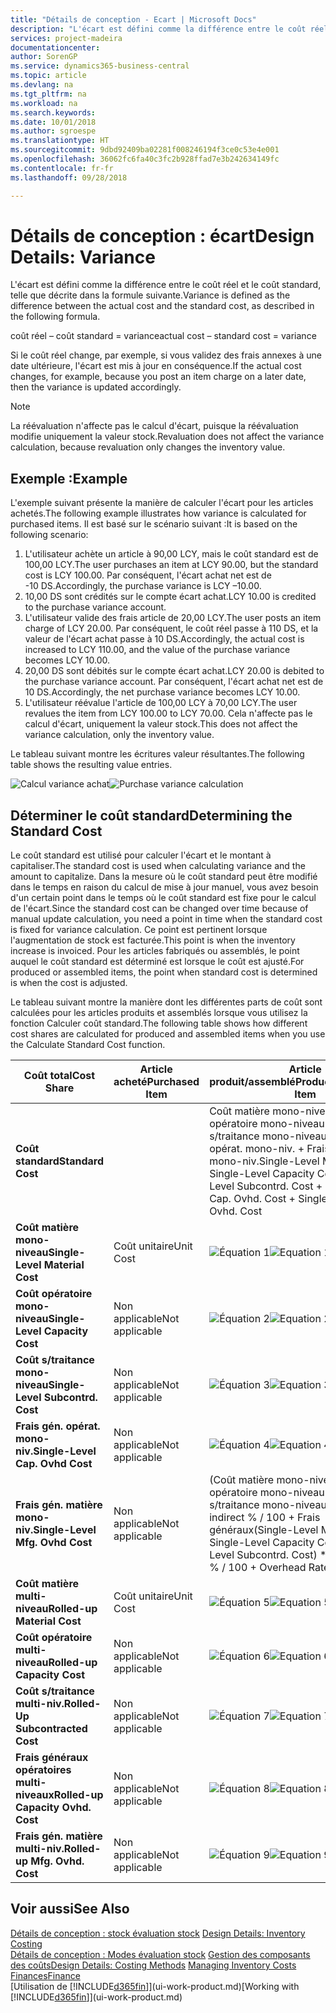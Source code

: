 ```yaml
---
title: "Détails de conception - Ecart | Microsoft Docs"
description: "L'écart est défini comme la différence entre le coût réel et le coût standard, telle que décrite dans la formule suivante."
services: project-madeira
documentationcenter: 
author: SorenGP
ms.service: dynamics365-business-central
ms.topic: article
ms.devlang: na
ms.tgt_pltfrm: na
ms.workload: na
ms.search.keywords: 
ms.date: 10/01/2018
ms.author: sgroespe
ms.translationtype: HT
ms.sourcegitcommit: 9dbd92409ba02281f008246194f3ce0c53e4e001
ms.openlocfilehash: 36062fc6fa40c3fc2b928ffad7e3b242634149fc
ms.contentlocale: fr-fr
ms.lasthandoff: 09/28/2018

---
```

# <a name="design-details-variance"></a><span data-ttu-id="242e1-103">Détails de conception : écart</span><span class="sxs-lookup"><span data-stu-id="242e1-103">Design Details: Variance</span></span>
<span data-ttu-id="242e1-104">L'écart est défini comme la différence entre le coût réel et le coût standard, telle que décrite dans la formule suivante.</span><span class="sxs-lookup"><span data-stu-id="242e1-104">Variance is defined as the difference between the actual cost and the standard cost, as described in the following formula.</span></span>  

 <span data-ttu-id="242e1-105">coût réel – coût standard = variance</span><span class="sxs-lookup"><span data-stu-id="242e1-105">actual cost – standard cost = variance</span></span>  

 <span data-ttu-id="242e1-106">Si le coût réel change, par exemple, si vous validez des frais annexes à une date ultérieure, l'écart est mis à jour en conséquence.</span><span class="sxs-lookup"><span data-stu-id="242e1-106">If the actual cost changes, for example, because you post an item charge on a later date, then the variance is updated accordingly.</span></span>  

> [!NOTE]  
>  <span data-ttu-id="242e1-107">La réévaluation n'affecte pas le calcul d'écart, puisque la réévaluation modifie uniquement la valeur stock.</span><span class="sxs-lookup"><span data-stu-id="242e1-107">Revaluation does not affect the variance calculation, because revaluation only changes the inventory value.</span></span>  

## <a name="example"></a><span data-ttu-id="242e1-108">Exemple :</span><span class="sxs-lookup"><span data-stu-id="242e1-108">Example</span></span>  
 <span data-ttu-id="242e1-109">L'exemple suivant présente la manière de calculer l'écart pour les articles achetés.</span><span class="sxs-lookup"><span data-stu-id="242e1-109">The following example illustrates how variance is calculated for purchased items.</span></span> <span data-ttu-id="242e1-110">Il est basé sur le scénario suivant :</span><span class="sxs-lookup"><span data-stu-id="242e1-110">It is based on the following scenario:</span></span>  

1.  <span data-ttu-id="242e1-111">L'utilisateur achète un article à 90,00 LCY, mais le coût standard est de 100,00 LCY.</span><span class="sxs-lookup"><span data-stu-id="242e1-111">The user purchases an item at LCY 90.00, but the standard cost is LCY 100.00.</span></span> <span data-ttu-id="242e1-112">Par conséquent, l'écart achat net est de -10 DS.</span><span class="sxs-lookup"><span data-stu-id="242e1-112">Accordingly, the purchase variance is LCY –10.00.</span></span>  
2.  <span data-ttu-id="242e1-113">10,00 DS sont crédités sur le compte écart achat.</span><span class="sxs-lookup"><span data-stu-id="242e1-113">LCY 10.00 is credited to the purchase variance account.</span></span>  
3.  <span data-ttu-id="242e1-114">L'utilisateur valide des frais article de 20,00 LCY.</span><span class="sxs-lookup"><span data-stu-id="242e1-114">The user posts an item charge of LCY 20.00.</span></span> <span data-ttu-id="242e1-115">Par conséquent, le coût réel passe à 110 DS, et la valeur de l'écart achat passe à 10 DS.</span><span class="sxs-lookup"><span data-stu-id="242e1-115">Accordingly, the actual cost is increased to LCY 110.00, and the value of the purchase variance becomes LCY 10.00.</span></span>  
4.  <span data-ttu-id="242e1-116">20,00 DS sont débités sur le compte écart achat.</span><span class="sxs-lookup"><span data-stu-id="242e1-116">LCY 20.00 is debited to the purchase variance account.</span></span> <span data-ttu-id="242e1-117">Par conséquent, l'écart achat net est de 10 DS.</span><span class="sxs-lookup"><span data-stu-id="242e1-117">Accordingly, the net purchase variance becomes LCY 10.00.</span></span>  
5.  <span data-ttu-id="242e1-118">L'utilisateur réévalue l'article de 100,00 LCY à 70,00 LCY.</span><span class="sxs-lookup"><span data-stu-id="242e1-118">The user revalues the item from LCY 100.00 to LCY 70.00.</span></span> <span data-ttu-id="242e1-119">Cela n'affecte pas le calcul d'écart, uniquement la valeur stock.</span><span class="sxs-lookup"><span data-stu-id="242e1-119">This does not affect the variance calculation, only the inventory value.</span></span>  

 <span data-ttu-id="242e1-120">Le tableau suivant montre les écritures valeur résultantes.</span><span class="sxs-lookup"><span data-stu-id="242e1-120">The following table shows the resulting value entries.</span></span>  

 <span data-ttu-id="242e1-121">![Calcul variance achat](media/design_details_inventory_costing_11_purchase_variance.png "Calcul variance achat")</span><span class="sxs-lookup"><span data-stu-id="242e1-121">![Purchase variance calculation](media/design_details_inventory_costing_11_purchase_variance.png "Purchase variance calculation")</span></span>  

## <a name="determining-the-standard-cost"></a><span data-ttu-id="242e1-122">Déterminer le coût standard</span><span class="sxs-lookup"><span data-stu-id="242e1-122">Determining the Standard Cost</span></span>  
 <span data-ttu-id="242e1-123">Le coût standard est utilisé pour calculer l'écart et le montant à capitaliser.</span><span class="sxs-lookup"><span data-stu-id="242e1-123">The standard cost is used when calculating variance and the amount to capitalize.</span></span> <span data-ttu-id="242e1-124">Dans la mesure où le coût standard peut être modifié dans le temps en raison du calcul de mise à jour manuel, vous avez besoin d'un certain point dans le temps où le coût standard est fixe pour le calcul de l'écart.</span><span class="sxs-lookup"><span data-stu-id="242e1-124">Since the standard cost can be changed over time because of manual update calculation, you need a point in time when the standard cost is fixed for variance calculation.</span></span> <span data-ttu-id="242e1-125">Ce point est pertinent lorsque l'augmentation de stock est facturée.</span><span class="sxs-lookup"><span data-stu-id="242e1-125">This point is when the inventory increase is invoiced.</span></span> <span data-ttu-id="242e1-126">Pour les articles fabriqués ou assemblés, le point auquel le coût standard est déterminé est lorsque le coût est ajusté.</span><span class="sxs-lookup"><span data-stu-id="242e1-126">For produced or assembled items, the point when standard cost is determined is when the cost is adjusted.</span></span>  

 <span data-ttu-id="242e1-127">Le tableau suivant montre la manière dont les différentes parts de coût sont calculées pour les articles produits et assemblés lorsque vous utilisez la fonction Calculer coût standard.</span><span class="sxs-lookup"><span data-stu-id="242e1-127">The following table shows how different cost shares are calculated for produced and assembled items when you use the Calculate Standard Cost function.</span></span>  

|<span data-ttu-id="242e1-128">Coût total</span><span class="sxs-lookup"><span data-stu-id="242e1-128">Cost Share</span></span>|<span data-ttu-id="242e1-129">Article acheté</span><span class="sxs-lookup"><span data-stu-id="242e1-129">Purchased Item</span></span>|<span data-ttu-id="242e1-130">Article produit/assemblé</span><span class="sxs-lookup"><span data-stu-id="242e1-130">Produced/Assembled Item</span></span>|  
|----------------|--------------------|------------------------------|  
|<span data-ttu-id="242e1-131">**Coût standard**</span><span class="sxs-lookup"><span data-stu-id="242e1-131">**Standard Cost**</span></span>||<span data-ttu-id="242e1-132">Coût matière mono-niveau + Coût opératoire mono-niveau + Coût s/traitance mono-niveau + Frais gén. opérat. mono-niv. + Frais gén. matière mono-niv.</span><span class="sxs-lookup"><span data-stu-id="242e1-132">Single-Level Material Cost + Single-Level Capacity Cost + Single-Level Subcontrd. Cost + Single-Level Cap. Ovhd. Cost + Single-Level Mfg. Ovhd. Cost</span></span>|  
|<span data-ttu-id="242e1-133">**Coût matière mono-niveau**</span><span class="sxs-lookup"><span data-stu-id="242e1-133">**Single-Level Material Cost**</span></span>|<span data-ttu-id="242e1-134">Coût unitaire</span><span class="sxs-lookup"><span data-stu-id="242e1-134">Unit Cost</span></span>|<span data-ttu-id="242e1-135">![Équation 1](media/design_details_inventory_costing_11_equation_1.png "Équation 1")</span><span class="sxs-lookup"><span data-stu-id="242e1-135">![Equation 1](media/design_details_inventory_costing_11_equation_1.png "Equation 1")</span></span>|  
|<span data-ttu-id="242e1-136">**Coût opératoire mono-niveau**</span><span class="sxs-lookup"><span data-stu-id="242e1-136">**Single-Level Capacity Cost**</span></span>|<span data-ttu-id="242e1-137">Non applicable</span><span class="sxs-lookup"><span data-stu-id="242e1-137">Not applicable</span></span>|<span data-ttu-id="242e1-138">![Équation 2](media/design_details_inventory_costing_11_equation_2.png "Équation 2")</span><span class="sxs-lookup"><span data-stu-id="242e1-138">![Equation 2](media/design_details_inventory_costing_11_equation_2.png "Equation 2")</span></span>|  
|<span data-ttu-id="242e1-139">**Coût s/traitance mono-niveau**</span><span class="sxs-lookup"><span data-stu-id="242e1-139">**Single-Level Subcontrd. Cost**</span></span>|<span data-ttu-id="242e1-140">Non applicable</span><span class="sxs-lookup"><span data-stu-id="242e1-140">Not applicable</span></span>|<span data-ttu-id="242e1-141">![Équation 3](media/design_details_inventory_costing_11_equation_3.png "Équation 3")</span><span class="sxs-lookup"><span data-stu-id="242e1-141">![Equation 3](media/design_details_inventory_costing_11_equation_3.png "Equation 3")</span></span>|  
|<span data-ttu-id="242e1-142">**Frais gén. opérat. mono-niv.**</span><span class="sxs-lookup"><span data-stu-id="242e1-142">**Single-Level Cap. Ovhd Cost**</span></span>|<span data-ttu-id="242e1-143">Non applicable</span><span class="sxs-lookup"><span data-stu-id="242e1-143">Not applicable</span></span>|<span data-ttu-id="242e1-144">![Équation 4](media/design_details_inventory_costing_11_equation_4.png "Équation 4")</span><span class="sxs-lookup"><span data-stu-id="242e1-144">![Equation 4](media/design_details_inventory_costing_11_equation_4.png "Equation 4")</span></span>|  
|<span data-ttu-id="242e1-145">**Frais gén. matière mono-niv.**</span><span class="sxs-lookup"><span data-stu-id="242e1-145">**Single-Level Mfg. Ovhd Cost**</span></span>|<span data-ttu-id="242e1-146">Non applicable</span><span class="sxs-lookup"><span data-stu-id="242e1-146">Not applicable</span></span>|<span data-ttu-id="242e1-147">(Coût matière mono-niveau + Coût opératoire mono-niveau + Coût s/traitance mono-niveau) \* Coût indirect % / 100 + Frais généraux</span><span class="sxs-lookup"><span data-stu-id="242e1-147">(Single-Level Material Cost + Single-Level Capacity Cost + Single-Level Subcontrd. Cost) \* Indirect Cost % / 100 + Overhead Rate</span></span>|  
|<span data-ttu-id="242e1-148">**Coût matière multi-niveau**</span><span class="sxs-lookup"><span data-stu-id="242e1-148">**Rolled-up Material Cost**</span></span>|<span data-ttu-id="242e1-149">Coût unitaire</span><span class="sxs-lookup"><span data-stu-id="242e1-149">Unit Cost</span></span>|<span data-ttu-id="242e1-150">![Équation 5](media/design_details_inventory_costing_11_equation_5.png "Équation 5")</span><span class="sxs-lookup"><span data-stu-id="242e1-150">![Equation 5](media/design_details_inventory_costing_11_equation_5.png "Equation 5")</span></span>|  
|<span data-ttu-id="242e1-151">**Coût opératoire multi-niveau**</span><span class="sxs-lookup"><span data-stu-id="242e1-151">**Rolled-up Capacity Cost**</span></span>|<span data-ttu-id="242e1-152">Non applicable</span><span class="sxs-lookup"><span data-stu-id="242e1-152">Not applicable</span></span>|<span data-ttu-id="242e1-153">![Équation 6](media/design_details_inventory_costing_11_equation_6.png "Équation 6")</span><span class="sxs-lookup"><span data-stu-id="242e1-153">![Equation 6](media/design_details_inventory_costing_11_equation_6.png "Equation 6")</span></span>|  
|<span data-ttu-id="242e1-154">**Coût s/traitance multi-niv.**</span><span class="sxs-lookup"><span data-stu-id="242e1-154">**Rolled-Up Subcontracted Cost**</span></span>|<span data-ttu-id="242e1-155">Non applicable</span><span class="sxs-lookup"><span data-stu-id="242e1-155">Not applicable</span></span>|<span data-ttu-id="242e1-156">![Équation 7](media/design_details_inventory_costing_11_equation_7.png "Équation 7")</span><span class="sxs-lookup"><span data-stu-id="242e1-156">![Equation 7](media/design_details_inventory_costing_11_equation_7.png "Equation 7")</span></span>|  
|<span data-ttu-id="242e1-157">**Frais généraux opératoires multi-niveaux**</span><span class="sxs-lookup"><span data-stu-id="242e1-157">**Rolled-up Capacity Ovhd. Cost**</span></span>|<span data-ttu-id="242e1-158">Non applicable</span><span class="sxs-lookup"><span data-stu-id="242e1-158">Not applicable</span></span>|<span data-ttu-id="242e1-159">![Équation 8](media/design_details_inventory_costing_11_equation_8.png "Équation 8")</span><span class="sxs-lookup"><span data-stu-id="242e1-159">![Equation 8](media/design_details_inventory_costing_11_equation_8.png "Equation 8")</span></span>|  
|<span data-ttu-id="242e1-160">**Frais gén. matière multi-niv.**</span><span class="sxs-lookup"><span data-stu-id="242e1-160">**Rolled-up Mfg. Ovhd. Cost**</span></span>|<span data-ttu-id="242e1-161">Non applicable</span><span class="sxs-lookup"><span data-stu-id="242e1-161">Not applicable</span></span>|<span data-ttu-id="242e1-162">![Équation 9](media/design_details_inventory_costing_11_equation_9.png "Équation 9")</span><span class="sxs-lookup"><span data-stu-id="242e1-162">![Equation 9](media/design_details_inventory_costing_11_equation_9.png "Equation 9")</span></span>|  

## <a name="see-also"></a><span data-ttu-id="242e1-163">Voir aussi</span><span class="sxs-lookup"><span data-stu-id="242e1-163">See Also</span></span>  
 <span data-ttu-id="242e1-164">[Détails de conception : stock évaluation stock](design-details-inventory-costing.md) </span><span class="sxs-lookup"><span data-stu-id="242e1-164">[Design Details: Inventory Costing](design-details-inventory-costing.md) </span></span>  
 <span data-ttu-id="242e1-165">[Détails de conception : Modes évaluation stock](design-details-costing-methods.md) [Gestion des composants des coûts](finance-manage-inventory-costs.md)</span><span class="sxs-lookup"><span data-stu-id="242e1-165">[Design Details: Costing Methods](design-details-costing-methods.md) [Managing Inventory Costs](finance-manage-inventory-costs.md)</span></span>  
 [<span data-ttu-id="242e1-166">Finances</span><span class="sxs-lookup"><span data-stu-id="242e1-166">Finance</span></span>](finance.md)  
 <span data-ttu-id="242e1-167">[Utilisation de [!INCLUDE[d365fin](includes/d365fin_md.md)]](ui-work-product.md)</span><span class="sxs-lookup"><span data-stu-id="242e1-167">[Working with [!INCLUDE[d365fin](includes/d365fin_md.md)]](ui-work-product.md)</span></span>

